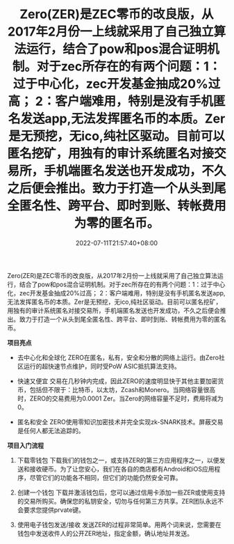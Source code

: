 ﻿---
weight: 
title: "Zero(ZER)是ZEC零币的改良版，从2017年2月份一上线就采用了自己独立算法运行，结合了pow和pos混合证明机制。对于zec所存在的有两个问题：1：过于中心化，zec开发基金抽成20%过高； 2：客户端难用，特别是没有手机匿名发送app,无法发挥匿名币的本质。Zer是无预挖，无ico,纯社区驱动。目前可以匿名挖矿，用独有的审计系统匿名对接交易所，手机端匿名发送也开发成功，不久之后便会推出。致力于打造一个从头到尾全匿名性、跨平台、即时到账、转帐费用为零的匿名币。"
date: 2022-07-11T21:57:40+08:00
lastmod: 2022-07-11T16:45:40+08:00
draft: false
authors: ["yangsi"]
featuredImage: "xinlingbi-zerozer.webp"
link: "https://zero.directory/   https://www.bibiqing.com/coindetails/zero"
tags: ["数字代币","新零币-Zero(ZER)"]
categories: ["navigation"]
navigation: ["数字代币"]
lightgallery: true
toc: true
pinned: false
recommend: false
recommend1: false
---
Zero(ZER)是ZEC零币的改良版，从2017年2月份一上线就采用了自己独立算法运行，结合了pow和pos混合证明机制。对于zec所存在的有两个问题：1：过于中心化，zec开发基金抽成20%过高； 2：客户端难用，特别是没有手机匿名发送app,无法发挥匿名币的本质。Zer是无预挖，无ico,纯社区驱动。目前可以匿名挖矿，用独有的审计系统匿名对接交易所，手机端匿名发送也开发成功，不久之后便会推出。致力于打造一个从头到尾全匿名性、跨平台、即时到账、转帐费用为零的匿名币。

**项目亮点**

- 去中心化和全球化
ZERO在匿名，私有，安全和分散的网络上运行。由Zero社区运行的超快速节点维护，同时受PoW ASIC抵抗算法支持。

- 快速又便宜
交易在几秒钟内完成，因此ZERO的速度明显快于其他主要加密货币，包括但不限于：比特币，以太坊，Zcash和Monero。当网络容量很高时，ZERO的交易费用为0.0001 Zer。当Zero的网络容量不足时，费用将减为0。

- 匿名和安全
ZERO使用零知识加密技术并完全实现zk-SNARK技术。屏蔽交易是任何人都无法追踪的。

**项目入门流程**

1. 下载零钱包
下载我们的钱包之一，或支持ZER的第三方应用程序之一，以便发送和接收硬币。为了让您安心，我们在各自的商店都有Android和iOS应用程序，尽管它们的功能各不相同，但它们的功能仍然安全可靠。

2. 创建一个钱包
下载并激活钱包后，您可以通过信用卡添加一些ZER或使用支持的交易所购买。确保您的私钥安全，切勿与任何第三方共享。ZER团队永远不会要求您提供prvate键。

3. 使用电子钱包发送/接收
发送ZER的过程非常简单。用两个词来说，您需要在钱包中发送收件人的公开ZER地址，指定金额，确认地址并发送。
